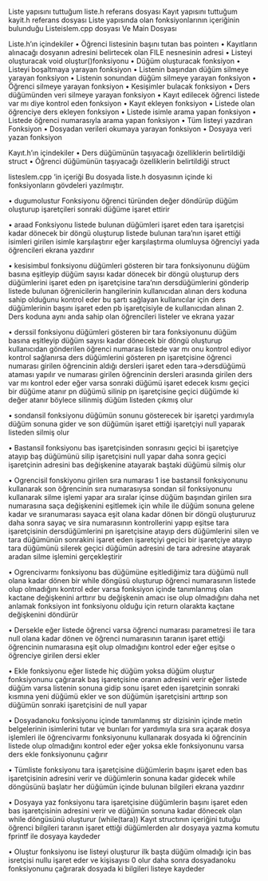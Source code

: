 Liste yapısını tuttuğum liste.h referans dosyası
Kayıt yapısını tuttuğum kayit.h referans dosyası
Liste yapısında olan fonksiyonlarının içeriğinin bulunduğu 
Listeislem.cpp dosyası
Ve Main Dosyası

Liste.h’ın içindekiler
• Öğrenci listesinin başını tutan bas pointerı
• Kayıtların alınacağı dosyanın adresini belirtecek olan FILE nesnesinin adresi
• Listeyi oluşturacak void oluştur()fonksiyonu
• Düğüm oluşturacak fonksiyon
• Listeyi boşaltmaya yarayan fonksiyon
• Listenin başından düğüm silmeye yarayan fonksiyon
• Listenin sonundan düğüm silmeye yarayan fonksiyon
• Öğrenci silmeye yarayan fonksiyon
• Kesişimler bulacak fonksiyon
• Ders düğümünden veri silmeye yarayan fonksiyon
• Kayıt edilecek öğrenci listede var mı diye kontrol eden fonksiyon
• Kayıt ekleyen fonksiyon
• Listede olan öğrenciye ders ekleyen fonksiyon
• Listede isimle arama yapan fonksiyon
• Listede öğrenci numarasıyla arama yapan fonksiyon
• Tüm listeyi yazdıran Fonksiyon
• Dosyadan verileri okumaya yarayan fonksiyon
• Dosyaya veri yazan fonksiyon

Kayıt.h’ın içindekiler
• Ders düğümünün taşıyacağı özelliklerin belirtildiği struct
• Öğrenci düğümünün taşıyacağı özelliklerin belirtildiği struct

listeslem.cpp ‘in içeriği
Bu dosyada liste.h dosyasının içinde ki fonksiyonların gövdeleri 
yazılmıştır.

• dugumolustur Fonksiyonu öğrenci türünden değer döndürüp
düğüm oluşturup işaretçileri sonraki düğüme işaret ettirir

• araad Fonksiyonu listede bulunan düğümleri işaret eden tara 
işaretçisi kadar dönecek bir döngü oluşturup listede bulunan 
tara’nın işaret ettiği isimleri girilen isimle karşılaştırır eğer 
karşılaştırma olumluysa öğrenciyi yada öğrencileri ekrana 
yazdırır 

• kesisimbul fonksiyonu düğümleri gösteren bir tara 
fonksiyonunu düğüm basına eşitleyip düğüm sayısı kadar 
dönecek bir döngü oluşturup ders düğümlerini işaret eden pn 
işaretçisine tara’nın dersdüğümlerini gönderip listede bulunan 
öğrenicilerin hangilerinin kullanıcıdan alınan ders koduna 
sahip olduğunu kontrol eder bu şartı sağlayan kullanıcılar için 
ders düğümlerinin başını işaret eden pb işaretçisiyle de 
kullanıcıdan alınan 2. Ders koduna aynı anda sahip olan 
öğrencileri listeler ve ekrana yazar

• derssil fonksiyonu düğümleri gösteren bir tara fonksiyonunu 
düğüm basına eşitleyip düğüm sayısı kadar dönecek bir döngü 
oluşturup kullanıcıdan gönderilen öğrenci numarası listede var 
mı onu kontrol ediyor kontrol sağlanırsa ders düğümlerini 
gösteren pn işaretçisine öğrenci numarası girilen öğrencinin 
aldığı dersleri işaret eden tara->dersdüğümü ataması yapılır ve 
numarası girilen öğrencinin dersleri arasında girilen ders var 
mı kontrol eder eğer varsa sonraki düğümü işaret edecek kısmı 
geçici bir düğüme atanır pn düğümü silinip pn işaretçisine 
geçici düğümde ki değer atanır böylece silinmiş düğüm listeden
çıkmış olur

• sondansil fonksiyonu düğümün sonunu gösterecek bir işaretçi 
yardımıyla düğüm sonuna gider ve son düğümün işaret ettiği 
işaretçiyi null yaparak listeden silmiş olur

• Bastansil fonksiyonu bas işaretçisinden sonrasını geçici bi 
işaretçiye atayıp baş düğümünü silip işaretçisini null yapar 
daha sonra geçici işaretçinin adresini bas değişkenine atayarak 
baştaki düğümü silmiş olur

• Ogrencisil fonskiyonu girilen sıra numarası 1 ise bastansil 
fonksiyonunu kullanarak son öğrencinin sıra numarasıysa 
sondan sil fonksiyonunu kullanarak silme işlemi yapar ara 
sıralar içinse düğüm başından girilen sıra numarasına saça 
değişkenini eşitlemek için while ile düğüm sonuna gelene kadar 
ve sıranumarası sayaca eşit olana kadar dönen bir döngü 
oluştururuz daha sonra sayaç ve sira numarasının kontrollerini 
yapıp eşitse tara işaretçisinin dersdüğümlerini pn işaretçisine 
atayıp ders düğümlerini silen ve tara düğümünün sonrakini 
işaret eden işaretçiyi geçici bir işaretçiye atayıp tara düğümünü 
silerek geçici düğümün adresini de tara adresine atayarak 
aradan silme işlemini gerçekleştirir

• Ogrencivarmı fonksiyonu bas düğümüne eşitlediğimiz tara 
düğümü null olana kadar dönen bir while döngüsü oluşturup 
öğrenci numarasının listede olup olmadığını kontrol eder varsa 
fonksiyon içinde tanımlanmış olan kactane değişkenini arttırır 
bu değişkenin amacı ise olup olmadığını daha net anlamak 
fonksiyon int fonksiyonu olduğu için return olarakta kaçtane 
değişkenini döndürür

• Dersekle eğer listede öğrenci varsa öğrenci numarası 
parametresi ile tara null olana kadar dönen ve öğrenci 
numarasının taranın işaret ettiği öğrencinin numarasına eşit 
olup olmadığını kontrol eder eğer eşitse o öğrenciye girilen 
dersi ekler

• Ekle fonksiyonu eğer listede hiç düğüm yoksa düğüm oluştur 
fonksiyonunu çağırarak baş işaretçisine oranın adresini verir 
eğer listede düğüm varsa listenin sonuna gidip sonu işaret eden 
işaretçinin sonraki kısmına yeni düğümü ekler ve son düğümün 
işaretçisini arttırıp son düğümün sonraki işaretçisini de null 
yapar

• Dosyadanoku fonksiyonu içinde tanımlanmış str dizisinin 
içinde metin belgelerinin isimlerini tutar ve bunları for 
yardımıyla sıra sıra açarak dosya işlemleri ile öğrencivarmı 
fonksiyonunu kullanarak dosyada ki öğrencinin listede olup 
olmadığını kontrol eder eğer yoksa ekle fonksiyonunu varsa 
ders ekle fonksiyonunu çağırır

• Tümliste fonksiyonu tara işaretçisine düğümlerin başını işaret 
eden bas işaretçisinin adresini verir ve düğümlerin sonuna 
kadar gidecek while döngüsünü başlatır her düğümün içinde 
bulunan bilgileri ekrana yazdırır

• Dosyaya yaz fonksiyonu tara işaretçisine düğümlerin başını 
işaret eden bas işaretçisinin adresini verir ve düğümün sonuna 
kadar dönecek olan while döngüsünü oluşturur (while(tara))
Kayıt structının içeriğini tutuğu öğrenci bilgileri taranın işaret 
ettiği düğümlerden alır dosyaya yazma komutu fprintf ile 
dosyaya kaydeder 

• Oluştur fonksiyonu ise listeyi oluşturur ilk başta düğüm 
olmadığı için bas isretçisi nullu işaret eder ve kişisayısı 0 olur
daha sonra dosyadanoku fonksiyonunu çağırarak dosyada ki 
bilgileri listeye kaydeder
